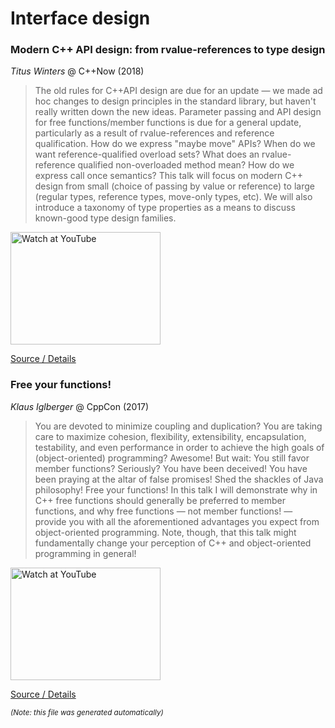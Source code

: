 # Interface design
### Modern C++ API design: from rvalue-references to type design

*Titus Winters* @ C++Now (2018)

> The old rules for C++API design are due for an update &mdash; we made ad hoc changes to design principles in the standard library, but haven't really written down the new ideas. Parameter passing and API design for free functions/member functions is due for a general update, particularly as a result of rvalue-references and reference qualification. How do we express "maybe move" APIs? When do we want reference-qualified overload sets? What does an rvalue-reference qualified non-overloaded method mean? How do we express call once semantics? This talk will focus on modern C++ design from small (choice of passing by value or reference) to large (regular types, reference types, move-only types, etc). We will also introduce a taxonomy of type properties as a means to discuss known-good type design families. 

<a href="http://www.youtube.com/watch?feature=player_embedded&v=2UmDvg5xv1U" target="_blank"><img src="http://img.youtube.com/vi/2UmDvg5xv1U/0.jpg" alt="Watch at YouTube" width="240" height="180"></a> 

[Source / Details](https://cppnow2018.sched.com/event/593e9796afdddded34505f1bc066a14e)

### Free your functions!

*Klaus Iglberger* @ CppCon (2017)

> You are devoted to minimize coupling and duplication? You are taking care to maximize cohesion, flexibility, extensibility, encapsulation, testability, and even performance in order to achieve the high goals of (object-oriented) programming? Awesome! But wait: You still favor member functions? Seriously? You have been deceived! You have been praying at the altar of false promises! Shed the shackles of Java philosophy! Free your functions! In this talk I will demonstrate why in C++ free functions should generally be preferred to member functions, and why free functions &mdash; not member functions! &mdash; provide you with all the aforementioned advantages you expect from object-oriented programming. Note, though, that this talk might fundamentally change your perception of C++ and object-oriented programming in general! 

<a href="http://www.youtube.com/watch?feature=player_embedded&v=WLDT1lDOsb4" target="_blank"><img src="http://img.youtube.com/vi/WLDT1lDOsb4/0.jpg" alt="Watch at YouTube" width="240" height="180"></a> 

[Source / Details](https://cppcon2017.sched.com/event/BgsL/free-your-functions)

<sub>*(Note: this file was generated automatically)*</sub>